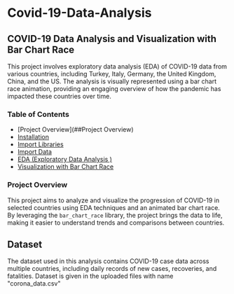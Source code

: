 # Covid-19-Data-Analysis
## COVID-19 Data Analysis and Visualization with Bar Chart Race
  This project involves exploratory data analysis (EDA) of COVID-19 data from various countries, including Turkey, Italy, Germany, the United Kingdom, China, and the US. The analysis is visually represented using a bar chart race animation, providing an engaging overview of how the pandemic has impacted these countries over time.

### Table of Contents
- [Project Overview](##Project Overview)
- [Installation](##installation)
- [Import Libraries](##import-libarires)
- [Import Data](##import-data)
- [EDA (Exploratory Data Analysis )](##eda-exploratory-data-analysis)
- [Visualization with Bar Chart Race](##visualization-with-bar-chart-race)

### Project Overview

This project aims to analyze and visualize the progression of COVID-19 in selected countries using EDA techniques and an animated bar chart race. By leveraging the `bar_chart_race` library, the project brings the data to life, making it easier to understand trends and comparisons between countries.


## Dataset

The dataset used in this analysis contains COVID-19 case data across multiple countries, including daily records of new cases, recoveries, and fatalities. Dataset is given in the uploaded files with name "corona_data.csv"

